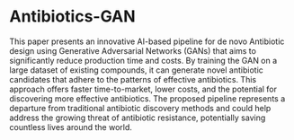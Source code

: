 # Antibiotics-GAN
This paper presents an innovative AI-based pipeline for de novo Antibiotic design using Generative Adversarial Networks (GANs) that aims to significantly reduce production time and costs. By training the GAN on a large dataset of existing compounds, it can generate novel antibiotic candidates that adhere to the patterns of effective antibiotics. This approach offers faster time-to-market, lower costs, and the potential for discovering more effective antibiotics. The proposed pipeline represents a departure from traditional antibiotic discovery methods and could help address the growing threat of antibiotic resistance, potentially saving countless lives around the world.

